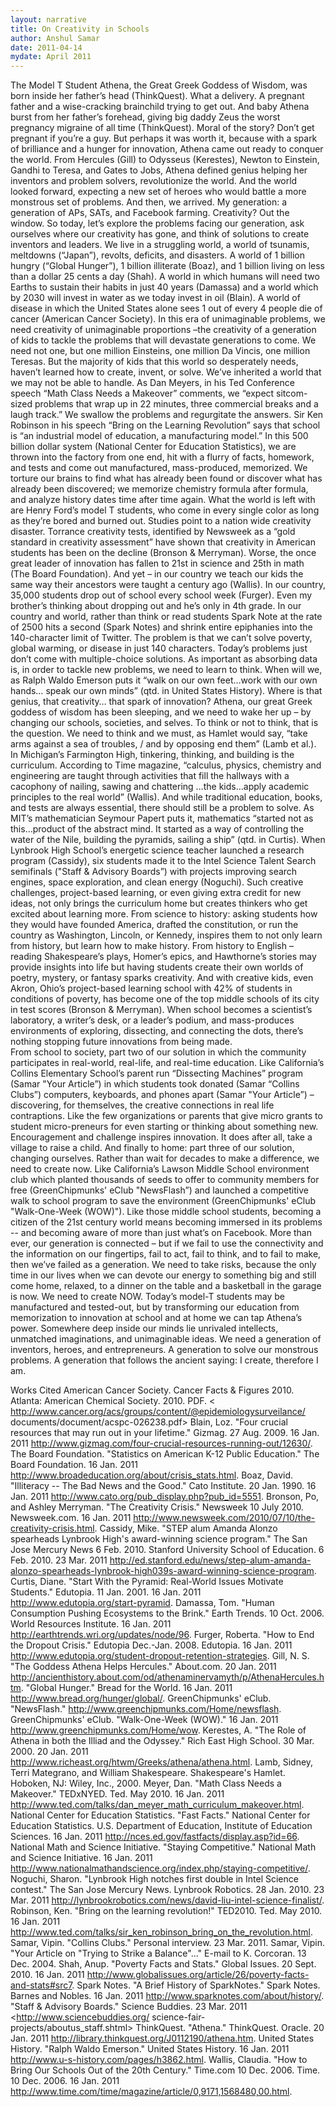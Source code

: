 ```yaml
---
layout: narrative
title: On Creativity in Schools
author: Anshul Samar
date: 2011-04-14
mydate: April 2011
---
```

The Model T Student
Athena, the Great Greek Goddess of Wisdom, was born inside her
father’s head (ThinkQuest).  What a delivery.   A pregnant father and
a wise-cracking brainchild trying to get out.  And baby Athena burst
from her father’s forehead, giving big daddy Zeus the worst pregnancy
migraine of all time (ThinkQuest).  Moral of the story? Don’t get
pregnant if you’re a guy. But perhaps it was worth it, because with a
spark of brilliance and a hunger for innovation, Athena came out ready
to conquer the world.  From Hercules (Gill) to Odysseus (Kerestes),
Newton to Einstein, Gandhi to Teresa, and Gates to Jobs, Athena
defined genius helping her inventors and problem solvers,
revolutionize the world.  And the world looked forward, expecting a
new set of heroes who would battle a more monstrous set of problems.
And then, we arrived. My generation: a generation of APs, SATs, and
Facebook farming. Creativity? Out the window. So today, let’s explore
the problems facing our generation, ask ourselves where our creativity
has gone, and think of solutions to create inventors and leaders.
We live in a struggling world, a world of tsunamis, meltdowns
(“Japan”), revolts, deficits, and disasters. A world of 1 billion
hungry (“Global Hunger”), 1 billion illiterate (Boaz), and 1 billion
living on less than a dollar 25 cents a day (Shah). A world in which
humans will need two Earths to sustain their habits in just 40 years
(Damassa) and a world which by 2030 will invest in water as we today
invest in oil (Blain). A world of disease in which the United States
alone sees 1 out of every 4 people die of cancer (American Cancer
Society).
In this era of unimaginable problems, we need creativity of
unimaginable proportions –the creativity of a generation of kids to
tackle the problems that will devastate generations to come.  We need
not one, but one million Einsteins, one million Da Vincis, one million
Teresas.  But the majority of kids that this world so desperately
needs, haven’t learned how to create, invent, or solve.  We’ve
inherited a world that we may not be able to handle.
As Dan Meyers, in his Ted Conference speech “Math Class Needs a
Makeover” comments, we “expect sitcom-sized problems that wrap up in
22 minutes, three commercial breaks and a laugh track.”  We swallow
the problems and regurgitate the answers.
Sir Ken Robinson in his speech “Bring on the Learning Revolution” says
that school is “an industrial model of education, a manufacturing
model.”  In this 500 billion dollar system (National Center for
Education Statistics), we are thrown into the factory from one end,
hit with a flurry of facts, homework, and tests and come out
manufactured, mass-produced, memorized.  We torture our brains to find
what has already been found or discover what has already been
discovered; we memorize chemistry formula after formula, and analyze
history dates time after time again.  What the world is left with are
Henry Ford’s model T students, who come in every single color as long
as they’re bored and burned out.
Studies point to a nation wide creativity disaster.  Torrance
creativity tests, identified by Newsweek as a “gold standard in
creativity assessment” have shown that creativity in American students
has been on the decline (Bronson & Merryman).  Worse, the once great
leader of innovation has fallen to 21st in science and 25th in math
(The Board Foundation).
And yet – in our country we teach our kids the same way their
ancestors were taught a century ago (Wallis).  In our country, 35,000
students drop out of school every school week (Furger). Even my
brother’s thinking about dropping out and he’s only in 4th grade. In
our country and world, rather than think or read students Spark Note
at the rate of 2500 hits a second (Spark Notes) and shrink entire
epiphanies into the 140-character limit of Twitter.  The problem is
that we can’t solve poverty, global warming, or disease in just 140
characters. Today’s problems just don’t come with multiple-choice
solutions. As important as absorbing data is, in order to tackle new
problems, we need to learn to think.  When will we, as Ralph Waldo
Emerson puts it “walk on our own feet…work with our own hands… speak
our own minds” (qtd. in United States History).  Where is that genius,
that creativity… that spark of innovation? Athena, our great Greek
goddess of wisdom has been sleeping, and we need to wake her up – by
changing our schools, societies, and selves.
To think or not to think, that is the question. We need to think and
we must, as Hamlet would say, “take arms against a sea of troubles, /
and by opposing end them” (Lamb et al.). In Michigan’s Farmington
High, tinkering, thinking, and building is the curriculum.  According
to Time magazine, “calculus, physics, chemistry and engineering are
taught through activities that fill the hallways with a cacophony of
nailing, sawing and chattering …the kids…apply academic principles to
the real world” (Wallis). And while traditional education, books, and
tests are always essential, there should still be a problem to
solve. As MIT’s mathematician Seymour Papert puts it, mathematics
“started not as this…product of the abstract mind. It started as a way
of controlling the water of the Nile, building the pyramids, sailing a
ship” (qtd. in Curtis). When Lynbrook High School’s energetic science
teacher launched a research program (Cassidy), six students made it to
the Intel Science Talent Search semifinals ("Staff & Advisory Boards”)
with projects improving search engines, space exploration, and clean
energy (Noguchi). Such creative challenges, project-based learning, or
even giving extra credit for new ideas, not only brings the curriculum
home but creates thinkers who get excited about learning more. 
From science to history:  asking students how they would have founded
America, drafted the constitution, or run the country as Washington,
Lincoln, or Kennedy, inspires them to not only learn from history, but
learn how to make history. From history to English – reading
Shakespeare’s plays, Homer’s epics, and Hawthorne’s stories may
provide insights into life but having students create their own worlds
of poetry, mystery, or fantasy sparks creativity. And with creative
kids, even Akron, Ohio’s project-based learning school with 42% of
students in conditions of poverty, has become one of the top middle
schools of its city in test scores (Bronson & Merryman). When school
becomes a scientist’s laboratory, a writer’s desk, or a leader’s
podium, and mass-produces environments of exploring, dissecting, and
connecting the dots, there’s nothing stopping future innovations from
being made.  
From school to society, part two of our solution in which the
community participates in real-world, real-life, and real-time
education. Like California’s Collins Elementary School’s parent run
“Dissecting Machines” program (Samar "Your Article”) in which students
took donated (Samar “Collins Clubs”) computers, keyboards, and phones
apart (Samar "Your Article”) – discovering, for themselves, the
creative connections in real life contraptions. Like the few
organizations or parents that give micro grants to student
micro-preneurs for even starting or thinking about something new.
Encouragement and challenge inspires innovation.  It does after all,
take a village to raise a child.
And finally to home: part three of our solution, changing ourselves.
Rather than wait for decades to make a difference, we need to create
now. Like California’s Lawson Middle School environment club which
planted thousands of seeds to offer to community members for free
(GreenChipmunks' eClub "NewsFlash”) and launched a competitive walk to
school program to save the environment (GreenChipmunks' eClub
"Walk-One-Week (WOW)"). Like those middle school students, becoming a
citizen of the 21st century world means becoming immersed in its
problems -- and becoming aware of more than just what’s on
Facebook. More than ever, our generation is connected – but if we fail
to use the connectivity and the information on our fingertips, fail to
act, fail to think, and to fail to make, then we’ve failed as a
generation. We need to take risks, because the only time in our lives
when we can devote our energy to something big and still come home,
relaxed, to a dinner on the table and a basketball in the garage is
now. We need to create NOW.
Today’s model-T students may be manufactured and tested-out, but by
transforming our education from memorization to innovation at school
and at home we can tap Athena’s power.  Somewhere deep inside our
minds lie unrivaled intellects, unmatched imaginations, and
unimaginable ideas.  We need a generation of inventors, heroes, and
entrepreneurs. A generation to solve our monstrous problems. A
generation that follows the ancient saying: I create, therefore I am.

Works Cited
American Cancer Society. Cancer Facts & Figures 2010. Atlanta:
American Chemical Society. 2010. PDF. <
http://www.cancer.org/acs/groups/content/@epidemiologysurveilance/
documents/document/acspc-026238.pdf>
Blain, Loz. "Four crucial resources that may run out in your
lifetime." Gizmag. 27 Aug. 2009. 16 Jan. 2011
<http://www.gizmag.com/four-crucial-resources-running-out/12630/>.
The Board Foundation. "Statistics on American K-12 Public Education."
The Board Foundation. 16 Jan. 2011
<http://www.broadeducation.org/about/crisis_stats.html>.
Boaz, David. "Illiteracy -- The Bad News and the Good." Cato
Institute. 20 Jan. 1990. 16 Jan. 2011
<http://www.cato.org/pub_display.php?pub_id=5551>.
Bronson, Po, and Ashley Merryman. "The Creativity Crisis." Newsweek 10
July 2010. Newsweek.com. 16 Jan. 2011
<http://www.newsweek.com/2010/07/10/the-creativity-crisis.html>.
Cassidy, Mike. "STEP alum Amanda Alonzo spearheads Lynbrook High's
award-winning science program." The San Jose Mercury News 6
Feb. 2010. Stanford University School of Education. 6 Feb. 2010. 23
Mar. 2011
<http://ed.stanford.edu/news/step-alum-amanda-alonzo-spearheads-lynbrook-high039s-award-winning-science-program>.
Curtis, Diane. "Start With the Pyramid: Real-World Issues Motivate
Students." Edutopia. 11 Jan. 2001. 16 Jan. 2011
<http://www.edutopia.org/start-pyramid>.
Damassa, Tom. "Human Consumption Pushing Ecosystems to the Brink."
Earth Trends. 10 Oct. 2006. World Resources Institute. 16 Jan. 2011
<http://earthtrends.wri.org/updates/node/96>.
Furger, Roberta. "How to End the Dropout Crisis." Edutopia
Dec.-Jan. 2008. Edutopia. 16 Jan. 2011
<http://www.edutopia.org/student-dropout-retention-strategies>.
Gill, N. S. "The Goddess Athena Helps Hercules." About.com. 20
Jan. 2011
<http://ancienthistory.about.com/od/athenaminervamyth/p/AthenaHercules.htm>.
"Global Hunger." Bread for the World. 16 Jan. 2011
<http://www.bread.org/hunger/global/>.
GreenChipmunks' eClub. "NewsFlash."
<http://www.greenchipmunks.com/Home/newsflash>.
GreenChipmunks' eClub. "Walk-One-Week (WOW)." 16 Jan. 2011
<http://www.greenchipmunks.com/Home/wow>.
Kerestes, A. "The Role of Athena in both the Illiad and the Odyssey."
Rich East High School. 30 Mar. 2000. 20 Jan. 2011
<http://www.richeast.org/htwm/Greeks/athena/athena.html>.
Lamb, Sidney, Terri Mategrano, and William Shakespeare. Shakespeare's
Hamlet. Hoboken, NJ: Wiley, Inc., 2000.
Meyer, Dan. "Math Class Needs a Makeover." TEDxNYED. Ted. May 2010. 16
Jan. 2011
<http://www.ted.com/talks/dan_meyer_math_curriculum_makeover.html>.
National Center for Education Statistics. "Fast Facts." National
Center for Education Statistics. U.S. Department of Education,
Institute of Education Sciences. 16 Jan. 2011
<http://nces.ed.gov/fastfacts/display.asp?id=66>.
National Math and Science Initiative. "Staying Competitive." National
Math and Science Initiative. 16 Jan. 2011
<http://www.nationalmathandscience.org/index.php/staying-competitive/>.
Noguchi, Sharon. "Lynbrook High notches first double in Intel Science
contest." The San Jose Mercury News. Lynbrook Robotics. 28
Jan. 2010. 23 Mar. 2011
<http://lynbrookrobotics.com/news/david-liu-intel-science-finalist/>.
Robinson, Ken. "Bring on the learning revolution!" TED2010. Ted. May
2010. 16 Jan. 2011
<http://www.ted.com/talks/sir_ken_robinson_bring_on_the_revolution.html>.
Samar, Vipin. "Collins Clubs." Personal interview. 23 Mar. 2011.
Samar, Vipin. "Your Article on "Trying to Strike a Balance"..." E-mail
to K. Corcoran. 13 Dec. 2004.
Shah, Anup. "Poverty Facts and Stats." Global Issues. 20
Sept. 2010. 16 Jan. 2011
<http://www.globalissues.org/article/26/poverty-facts-and-stats#src7>.
Spark Notes. "A Brief History of SparkNotes." Spark Notes. Barnes and
Nobles. 16 Jan. 2011 <http://www.sparknotes.com/about/history/>.
"Staff & Advisory Boards." Science Buddies. 23 Mar. 2011
<http://www.sciencebuddies.org/
science-fair-projects/aboutus_staff.shtml>
ThinkQuest. "Athena." ThinkQuest. Oracle. 20 Jan. 2011
<http://library.thinkquest.org/J0112190/athena.htm>.
United States History. "Ralph Waldo Emerson." United States
History. 16 Jan. 2011 <http://www.u-s-history.com/pages/h3862.html>.
Wallis, Claudia. "How to Bring Our Schools Out of the 20th Century."
Time.com 10 Dec. 2006. Time. 10 Dec. 2006. 16 Jan. 2011
<http://www.time.com/time/magazine/article/0,9171,1568480,00.html>. 